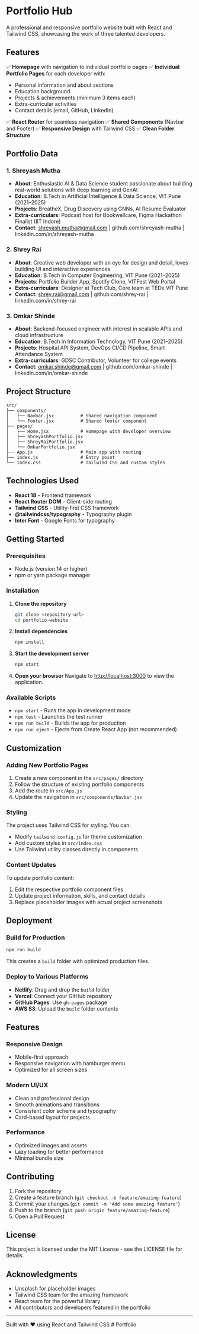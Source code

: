 # Portfolio Hub

A professional and responsive portfolio website built with React and Tailwind CSS, showcasing the work of three talented developers.

## Features

✅ **Homepage** with navigation to individual portfolio pages
✅ **Individual Portfolio Pages** for each developer with:
- Personal information and about sections
- Education background
- Projects & achievements (minimum 3 items each)
- Extra-curricular activities
- Contact details (email, GitHub, LinkedIn)

✅ **React Router** for seamless navigation
✅ **Shared Components** (Navbar and Footer)
✅ **Responsive Design** with Tailwind CSS
✅ **Clean Folder Structure**

## Portfolio Data

### 1. Shreyash Mutha
- **About**: Enthusiastic AI & Data Science student passionate about building real-world solutions with deep learning and GenAI
- **Education**: B.Tech in Artificial Intelligence & Data Science, VIT Pune (2021–2025)
- **Projects**: BreatheX, Drug Discovery using GNNs, AI Resume Evaluator
- **Extra-curriculars**: Podcast host for Bookwellcare, Figma Hackathon Finalist (IIT Indore)
- **Contact**: shreyash.mutha@gmail.com | github.com/shreyash-mutha | linkedin.com/in/shreyash-mutha

### 2. Shrey Rai
- **About**: Creative web developer with an eye for design and detail, loves building UI and interactive experiences
- **Education**: B.Tech in Computer Engineering, VIT Pune (2021–2025)
- **Projects**: Portfolio Builder App, Spotify Clone, VITFest Web Portal
- **Extra-curriculars**: Designer at Tech Club, Core team at TEDx VIT Pune
- **Contact**: shrey.rai@gmail.com | github.com/shrey-rai | linkedin.com/in/shrey-rai

### 3. Omkar Shinde
- **About**: Backend-focused engineer with interest in scalable APIs and cloud infrastructure
- **Education**: B.Tech in Information Technology, VIT Pune (2021–2025)
- **Projects**: Hospital API System, DevOps CI/CD Pipeline, Smart Attendance System
- **Extra-curriculars**: GDSC Contributor, Volunteer for college events
- **Contact**: omkar.shinde@gmail.com | github.com/omkar-shinde | linkedin.com/in/omkar-shinde

## Project Structure

```
src/
├── components/
│   ├── Navbar.jsx          # Shared navigation component
│   └── Footer.jsx          # Shared footer component
├── pages/
│   ├── Home.jsx            # Homepage with developer overview
│   ├── ShreyashPortfolio.jsx
│   ├── ShreyRaiPortfolio.jsx
│   └── OmkarPortfolio.jsx
├── App.js                  # Main app with routing
├── index.js                # Entry point
└── index.css               # Tailwind CSS and custom styles
```

## Technologies Used

- **React 18** - Frontend framework
- **React Router DOM** - Client-side routing
- **Tailwind CSS** - Utility-first CSS framework
- **@tailwindcss/typography** - Typography plugin
- **Inter Font** - Google Fonts for typography

## Getting Started

### Prerequisites

- Node.js (version 14 or higher)
- npm or yarn package manager

### Installation

1. **Clone the repository**
   ```bash
   git clone <repository-url>
   cd portfolio-website
   ```

2. **Install dependencies**
   ```bash
   npm install
   ```

3. **Start the development server**
   ```bash
   npm start
   ```

4. **Open your browser**
   Navigate to [http://localhost:3000](http://localhost:3000) to view the application.

### Available Scripts

- `npm start` - Runs the app in development mode
- `npm test` - Launches the test runner
- `npm run build` - Builds the app for production
- `npm run eject` - Ejects from Create React App (not recommended)

## Customization

### Adding New Portfolio Pages

1. Create a new component in the `src/pages/` directory
2. Follow the structure of existing portfolio components
3. Add the route in `src/App.js`
4. Update the navigation in `src/components/Navbar.jsx`

### Styling

The project uses Tailwind CSS for styling. You can:
- Modify `tailwind.config.js` for theme customization
- Add custom styles in `src/index.css`
- Use Tailwind utility classes directly in components

### Content Updates

To update portfolio content:
1. Edit the respective portfolio component files
2. Update project information, skills, and contact details
3. Replace placeholder images with actual project screenshots

## Deployment

### Build for Production

```bash
npm run build
```

This creates a `build` folder with optimized production files.

### Deploy to Various Platforms

- **Netlify**: Drag and drop the `build` folder
- **Vercel**: Connect your GitHub repository
- **GitHub Pages**: Use `gh-pages` package
- **AWS S3**: Upload the `build` folder contents

## Features

### Responsive Design
- Mobile-first approach
- Responsive navigation with hamburger menu
- Optimized for all screen sizes

### Modern UI/UX
- Clean and professional design
- Smooth animations and transitions
- Consistent color scheme and typography
- Card-based layout for projects

### Performance
- Optimized images and assets
- Lazy loading for better performance
- Minimal bundle size

## Contributing

1. Fork the repository
2. Create a feature branch (`git checkout -b feature/amazing-feature`)
3. Commit your changes (`git commit -m 'Add some amazing feature'`)
4. Push to the branch (`git push origin feature/amazing-feature`)
5. Open a Pull Request

## License

This project is licensed under the MIT License - see the LICENSE file for details.

## Acknowledgments

- Unsplash for placeholder images
- Tailwind CSS team for the amazing framework
- React team for the powerful library
- All contributors and developers featured in the portfolio

---

Built with ❤️ using React and Tailwind CSS
#   P o r t f o l i o  
 
